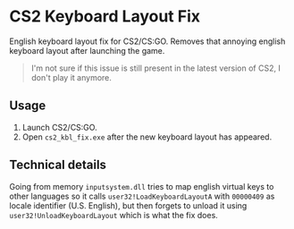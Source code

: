 # CS2 Keyboard Layout Fix

English keyboard layout fix for CS2/CS:GO. Removes that annoying english keyboard layout after launching the game.

> I'm not sure if this issue is still present in the latest version of CS2, I don't play it anymore.

## Usage

1. Launch CS2/CS:GO.
1. Open `cs2_kbl_fix.exe` after the new keyboard layout has appeared.

## Technical details

Going from memory `inputsystem.dll` tries to map english virtual keys to other languages so it calls `user32!LoadKeyboardLayoutA` with `00000409` as locale identifier (U.S. English), but then forgets to unload it using `user32!UnloadKeyboardLayout` which is what the fix does.